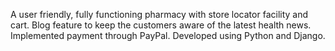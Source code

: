 A user friendly, fully functioning pharmacy with store locator facility and cart. Blog feature to keep the customers aware of the latest health news. Implemented payment through PayPal. Developed using Python and Django.
